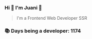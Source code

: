 ### Hi 👋 I&#39;m Juani 🦁

> I&#39;m a Frontend Web Developer SSR

### 📚 Days being a developer: 1174
